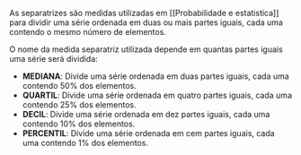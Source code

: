 As separatrizes são medidas utilizadas em [[Probabilidade e estatistica]] para dividir uma série ordenada em duas ou mais partes iguais, cada uma contendo o mesmo número de elementos.

O nome da medida separatriz utilizada depende em quantas partes iguais uma série será dividida:
- **MEDIANA**: Divide uma série ordenada em duas partes iguais, cada uma contendo 50% dos elementos.
- **QUARTIL**: Divide uma série ordenada em quatro partes iguais, cada uma contendo 25% dos elementos.
- **DECIL**: Divide uma série ordenada em dez partes iguais, cada uma contendo 10% dos elementos.
- **PERCENTIL**: Divide uma série ordenada em cem partes iguais, cada uma contendo 1% dos elementos.



